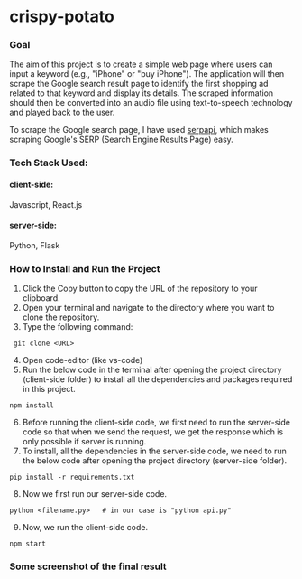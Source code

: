 # crispy-potato
### Goal 
The aim of this project is to create a simple web page where users can input a keyword (e.g., "iPhone" or "buy iPhone"). The application will then scrape the Google search result page to identify the first shopping ad related to that keyword and display its details. The scraped information should then be converted into an audio file using text-to-speech technology and played back to the user.

To scrape the Google search page, I have used <a href="https://serpapi.com/">serpapi</a>, which makes scraping Google's SERP (Search Engine Results Page) easy.

### Tech Stack Used:
#### client-side: 
Javascript, React.js
#### server-side:
Python, Flask

###  How to Install and Run the Project
1. Click the Copy button to copy the URL of the repository to your clipboard.
2. Open your terminal and navigate to the directory where you want to clone the repository.
3. Type the following command:
```
 git clone <URL>
```
4. Open code-editor (like vs-code)
5. Run the below code in the terminal after opening the project directory (client-side folder) to install all the dependencies and packages required in this project.
```
npm install
```
6. Before running the client-side code, we first need to run the server-side code so that when we send the request, we get the response which is only possible if server is running.
7. To install, all the dependencies in the server-side code, we need to run the below code after opening the project directory (server-side folder).
```
pip install -r requirements.txt
```
8. Now we first run our server-side code.
```
python <filename.py>   # in our case is "python api.py"
```
9. Now, we run the client-side code.
```
npm start
```

### Some screenshot of the final result
